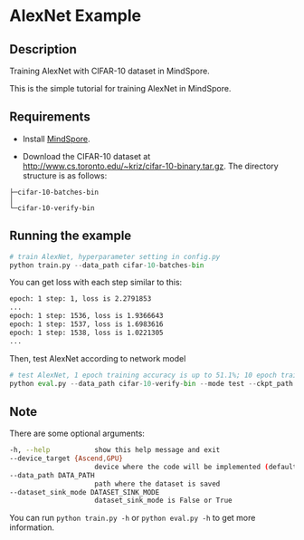 # AlexNet Example

## Description

Training AlexNet with CIFAR-10 dataset in MindSpore.

This is the simple tutorial for training AlexNet in MindSpore.

## Requirements

- Install [MindSpore](https://www.mindspore.cn/install/en).

- Download the CIFAR-10 dataset at <http://www.cs.toronto.edu/~kriz/cifar-10-binary.tar.gz>. The directory structure is as follows:

```
├─cifar-10-batches-bin
│
└─cifar-10-verify-bin
```

## Running the example

```python
# train AlexNet, hyperparameter setting in config.py
python train.py --data_path cifar-10-batches-bin
```

You can get loss with each step similar to this:

```bash
epoch: 1 step: 1, loss is 2.2791853
...
epoch: 1 step: 1536, loss is 1.9366643
epoch: 1 step: 1537, loss is 1.6983616
epoch: 1 step: 1538, loss is 1.0221305
...
```

Then, test AlexNet according to network model
```python
# test AlexNet, 1 epoch training accuracy is up to 51.1%; 10 epoch training accuracy is up to 81.2%
python eval.py --data_path cifar-10-verify-bin --mode test --ckpt_path checkpoint_alexnet-1_1562.ckpt
```

## Note
There are some optional arguments:

```bash
-h, --help           show this help message and exit
--device_target {Ascend,GPU}
                     device where the code will be implemented (default: Ascend)
--data_path DATA_PATH
                     path where the dataset is saved
--dataset_sink_mode DATASET_SINK_MODE
                     dataset_sink_mode is False or True
```

You can run ```python train.py -h``` or ```python eval.py -h``` to get more information.
